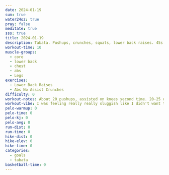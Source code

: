 ```yaml
---
date: 2024-01-19
sun: true
water24oz: true
pray: false
meditate: true
sss: true
title: 2024-01-19
description: Tabata. Pushups, crunches, squats, lower back raises. 45s on, 30s rest.
workout-time: 10
muscle-groups:
  - core
  - lower back
  - chest
  - abs
  - Legs
exercises:
  - Lower Back Raises
  - Abs No Assist Crunches
difficulty: 0
workout-notes: About 20 pushups, assisted on knees second time. 20-25 on lower back and squat. 10ish on abs.
workout-vibe: I was feeling really really sluggish like I didn't want to do it. Then by the very last set of the last round I felt like the workout woke me up. Probably the first time I workout where I feel like I wasn't feeling well and workout out and the last exercise got me energized and out of a funk. Only took 10 minutes. It reset my day.
pelo-warmup: 0
pelo-time: 0
pelo-kj: 0
pelo-avg: 0
run-dist: 0
run-time: 0
hike-dist: 0
hike-elev: 0
hike-time: 0
categories:
  - goals
  - tabata
basketball-time: 0
---
```

